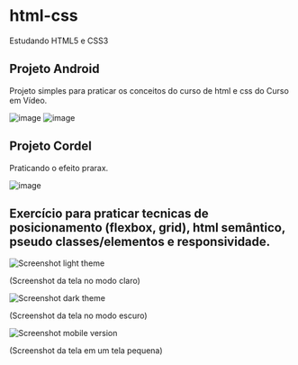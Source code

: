 # html-css
 Estudando HTML5 e CSS3
 
 ## Projeto Android
 Projeto simples para praticar os conceitos do curso de html e css do Curso em Vídeo.
 
 ![image](https://user-images.githubusercontent.com/91128390/235248010-3696b216-d044-4331-af48-1728d867764e.png) ![image](https://user-images.githubusercontent.com/91128390/235248157-9a0f0a7f-4260-4eb8-ba38-359d2d5861a1.png)


 ## Projeto Cordel
 Praticando o efeito prarax.
 
 ![image](https://user-images.githubusercontent.com/91128390/235249199-814ceae7-0d9c-4540-aa8d-533df3c36603.png)



## Exercício para praticar tecnicas de posicionamento (flexbox, grid), html semântico, pseudo classes/elementos e responsividade. ##


![Screenshot light theme](https://user-images.githubusercontent.com/91128390/229315924-add8d60a-db49-46c0-a896-37f0787df1d0.png)

(Screenshot da tela no modo claro)


![Screenshot dark theme](https://user-images.githubusercontent.com/91128390/229315921-7e4c4cb2-f5ba-4694-a189-0f3849e04fb9.png)

(Screenshot da tela no modo escuro)


![Screenshot mobile version](https://user-images.githubusercontent.com/91128390/229315929-0090921c-813e-4e88-88fc-75dc55254358.png)

(Screenshot da tela em um tela pequena)

